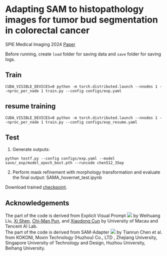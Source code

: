 # Adapting SAM to histopathology images for tumor bud segmentation in colorectal cancer
SPIE Medical Imaging 2024 [Paper](https://www.spiedigitallibrary.org/conference-proceedings-of-spie/12933/129330C/Adapting-SAM-to-histopathology-images-for-tumor-bud-segmentation-in/10.1117/12.3006517.full)

Before running, create `load` folder for saving data and `save` folder for saving logs.

## Train
```shell
CUDA_VISIBLE_DEVICES=0 python -m torch.distributed.launch --nnodes 1 --nproc_per_node 1 train.py --config configs/exp.yaml
```

## resume training
```shell
CUDA_VISIBLE_DEVICES=0 python -m torch.distributed.launch --nnodes 1 --nproc_per_node 1 train.py --config configs/exp_resume.yaml
```


## Test
1. Generate outputs:
```shell
python testf.py --config configs/exp.yaml --model save/_exp/model_epoch_best.pth --runcode chen512_35ep
```
2. Perform mask refinement with morphology transformation and evaluate the final output: SAMA_hovernet_test.ipynb

Download trained [checkpoint](https://wakehealth-my.sharepoint.com/:u:/r/personal/mgurcan_wakehealth_edu/Documents/cialab/sam-adapter-tumor-bud/model_epoch_epoch_35.pth?csf=1&web=1&e=h51GYI).

## Acknowledgements
The part of the code is derived from Explicit Visual Prompt   <a href='https://nifangbaage.github.io/Explicit-Visual-Prompt/'><img src='https://img.shields.io/badge/Project-Page-Green'></a> by 
Weihuang Liu, [Xi Shen](https://xishen0220.github.io/), [Chi-Man Pun](https://www.cis.um.edu.mo/~cmpun/), and [Xiaodong Cun](https://vinthony.github.io/) by University of Macau and Tencent AI Lab. \
The part of the code is derived from SAM-Adapter   <a href='https://github.com/tianrun-chen/SAM-Adapter-PyTorch/tree/main'><img src='https://img.shields.io/badge/Project-Page-Green'></a> by 
Tianrun Chen et al. from KOKONI, Moxin Technology (Huzhou) Co., LTD , Zhejiang University, Singapore University of Technology and Design, Huzhou University, Beihang University.
